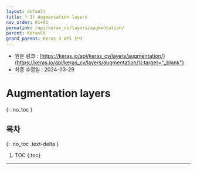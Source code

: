 ```yaml
---
layout: default
title: └ 1) Augmentation layers
nav_order: 01+01
permalink: /api/keras_cv/layers/augmentation/
parent: KerasCV
grand_parent: Keras 3 API 문서
---
```


* 원본 링크 : [https://keras.io/api/keras_cv/layers/augmentation/](https://keras.io/api/keras_cv/layers/augmentation/){:target="_blank"}
* 최종 수정일 : 2024-03-29

# Augmentation layers
{: .no_toc }

## 목차
{: .no_toc .text-delta }

1. TOC
{:toc}

---

